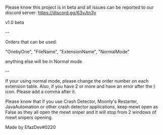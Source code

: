 Please know this project is in beta and all issues can be reported to our discord server: https://discord.gg/63vJtn3y

v1.0 beta

-- 


Orders that can be used:

"OnebyOne",
"FileName",
"ExtensionName",
"NormalMode"

anything else will be in Normal mode


--

If your using normal mode, please change the order number on each extension table.
Also, if you have 2 or more and have an error after the } icon. Please add a comma after it.

Please know that if you use Crash Detector, Moonly's Restarter, JavaAutomation or other crash detector applications, keep mewt open as False as they all open the mewt sniper and it will stop from 2 windows of mewt snipers opening.

Made by EfazDev#0220
